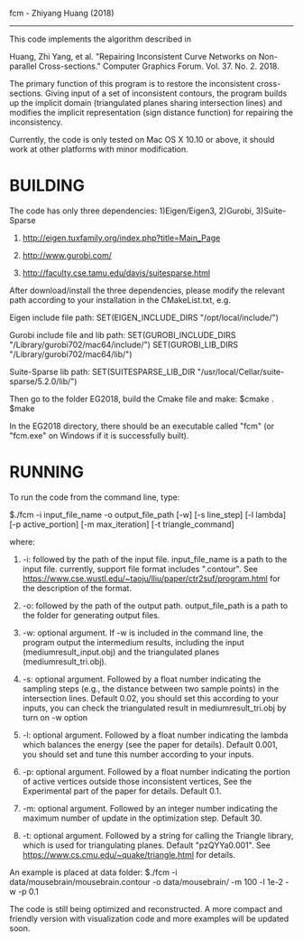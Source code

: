 fcm - Zhiyang Huang (2018)

------------------------------------

This code implements the algorithm described in

Huang, Zhi Yang, et al. "Repairing Inconsistent Curve Networks on Non-parallel Cross-sections." Computer Graphics Forum. Vol. 37. No. 2. 2018.

The primary function of this program is to restore the inconsistent cross-sections. Giving input of a set of inconsistent contours, the program builds up the implicit domain (triangulated planes sharing intersection lines) and modifies the implicit representation (sign distance function) for repairing the inconsistency.

Currently, the code is only tested on Mac OS X 10.10 or above, it should work at other platforms with minor modification.


BUILDING
======================================================================================================


The code has only three dependencies: 1)Eigen/Eigen3,   2)Gurobi,  3)Suite-Sparse

1) http://eigen.tuxfamily.org/index.php?title=Main_Page

2) http://www.gurobi.com/

3) http://faculty.cse.tamu.edu/davis/suitesparse.html

After download/install the three dependencies, please modify the relevant path according to your installation in the CMakeList.txt, e.g.

Eigen include file path:    SET(EIGEN_INCLUDE_DIRS "/opt/local/include/")

Gurobi include file and lib path:
SET(GUROBI_INCLUDE_DIRS "/Library/gurobi702/mac64/include/")
SET(GUROBI_LIB_DIRS "/Library/gurobi702/mac64/lib/")

Suite-Sparse lib path:  SET(SUITESPARSE_LIB_DIR "/usr/local/Cellar/suite-sparse/5.2.0/lib/")

Then go to the folder EG2018, build the Cmake file and make:
$cmake .
$make

In the EG2018 directory, there should be an executable called "fcm" (or "fcm.exe" on Windows if it is successfully built).


RUNNING
======================================================================================================

To run the code from the command line, type:

$./fcm -i input_file_name -o output_file_path [-w] [-s line_step] [-l lambda] [-p active_portion] [-m max_iteration] [-t triangle_command]

where:
1. -i: followed by the path of the input file. input_file_name is a path to the input file. currently, support file format includes ".contour". See https://www.cse.wustl.edu/~taoju/lliu/paper/ctr2suf/program.html for the description of the format.

2. -o: followed by the path of the output path. output_file_path is a path to the folder for generating output files.

3. -w: optional argument. If -w is included in the command line, the program output the intermedium results, including the input (mediumresult_input.obj) and the triangulated planes (mediumresult_tri.obj).

4. -s: optional argument. Followed by a float number indicating the sampling steps (e.g., the distance between two sample points) in the intersection lines. Default 0.02, you should set this according to your inputs, you can check the triangulated result in mediumresult_tri.obj by turn on -w option

5. -l: optional argument. Followed by a float number indicating the lambda which balances the energy (see the paper for details). Default 0.001, you should set and tune this number according to your inputs.

6. -p: optional argument. Followed by a float number indicating the portion of active vertices outside those inconsistent vertices, See the Experimental part of the paper for details. Default 0.1.

7. -m: optional argument. Followed by an integer number indicating the maximum number of update in the optimization step. Default 30.

8. -t: optional argument. Followed by a string for calling the Triangle library, which is used for triangulating planes. Default "pzQYYa0.001". See  https://www.cs.cmu.edu/~quake/triangle.html for details.

An example is placed at data folder:
$./fcm -i data/mousebrain/mousebrain.contour -o data/mousebrain/ -m 100 -l 1e-2 -w -p 0.1


The code is still being optimized and reconstructed. A more compact and friendly version with visualization code and more examples will be updated soon.



